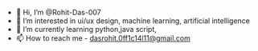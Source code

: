 - 👋 Hi, I’m @Rohit-Das-007
- 👀 I’m interested in ui/ux design, machine learning, artificial intelligence
- 🌱 I’m currently learning python,java script, 
- 📫 How to reach me - dasrohit.0ff1c14l11@gmail.com

<!---
Rohit-Das-007/Rohit-Das-007 is a ✨ special ✨ repository because its `README.md` (this file) appears on your GitHub profile.
You can click the Preview link to take a look at your changes.
--->
